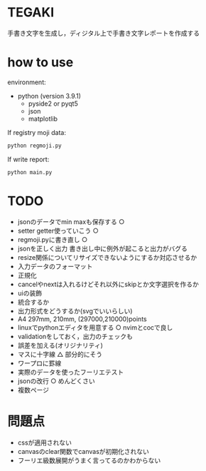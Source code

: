 # TEGAKI
手書き文字を生成し，ディジタル上で手書き文字レポートを作成する
# how to use
environment:
- python (version 3.9.1)
    - pyside2 or pyqt5
    - json
    - matplotlib
  
If registry moji data:
```bash
python regmoji.py
```

If write report:
```bash
python main.py
```

# TODO
- jsonのデータでmin maxも保存する ○
- setter getter使っていこう ○
- regmoji.pyに書き直し ○
- jsonを正しく出力 書き出し中に例外が起こると出力がバグる
- resize関係についてリサイズできないようにするか対応させるか
- 入力データのフォーマット
- 正規化
- cancelやnextは入れるけどそれ以外にskipとか文字選択を作るか
- uiの装飾
- 統合するか
- 出力形式をどうするか(svgでいいらしい)
- A4 297mm, 210mm, (297000,210000)points
- linuxでpythonエディタを用意する ○ nvimとcocで良し
- validationをしておく，出力のチェックも
- 誤差を加える(オリジナリティ)
- マスに十字線 △ 部分的にそう
- ワープロに罫線
- 実際のデータを使ったフーリエテスト
- jsonの改行 ○ めんどくさい
- 複数ページ

# 問題点
- cssが適用されない
- canvasのclear関数でcanvasが初期化されない
- フーリエ級数展開がうまく言ってるのかわからない
